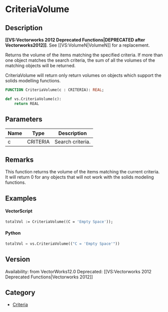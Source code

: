 # CriteriaVolume

## Description
<b>[[VS:Vectorworks 2012 Deprecated Functions|DEPRECATED after Vectorworks2012]]</b>. See [[VS:VolumeN|VolumeN]] for a replacement.

Returns the volume of the items matching the specified criteria. If more than one object matches the search criteria, the sum of all the volumes of the matching objects will be returned. 

CriteriaVolume will return only return volumes on objects which support the solids modelling functions.

```pascal
FUNCTION CriteriaVolume(c : CRITERIA): REAL;
```

```python
def vs.CriteriaVolume(c):
    return REAL
```

## Parameters
|Name|Type|Description|
|---|---|---|
|c|CRITERIA|Search criteria.|

## Remarks
This function returns the volume of the items matching the current criteria.  It will return 0 for any objects that will not work with the solids modeling functions.

## Examples
#### VectorScript ####
```pascal
totalVol := CriteriaVolume((C = 'Empty Space'));
```
#### Python ####
```python
totalVol = vs.CriteriaVolume(("C = 'Empty Space'"))
```

## Version
Availability: from VectorWorks12.0
Deprecated: [[VS:Vectorworks 2012 Deprecated Functions|Vectorworks 2012]]

## Category
* [Criteria](../Categories/Criteria.md)
